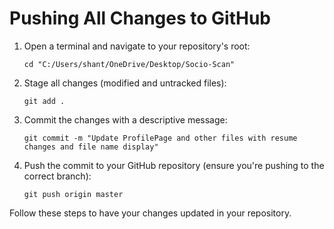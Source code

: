 # Pushing All Changes to GitHub

1. Open a terminal and navigate to your repository's root:

   ```
   cd "C:/Users/shant/OneDrive/Desktop/Socio-Scan"
   ```

2. Stage all changes (modified and untracked files):

   ```
   git add .
   ```

3. Commit the changes with a descriptive message:

   ```
   git commit -m "Update ProfilePage and other files with resume changes and file name display"
   ```

4. Push the commit to your GitHub repository (ensure you're pushing to the correct branch):
   ```
   git push origin master
   ```

Follow these steps to have your changes updated in your repository.
